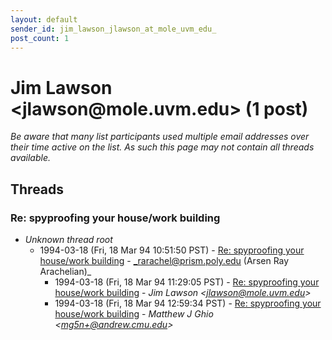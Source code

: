 ```yaml
---
layout: default
sender_id: jim_lawson_jlawson_at_mole_uvm_edu_
post_count: 1
---
```


# Jim Lawson <jlawson<span>@</span>mole.uvm.edu> (1 post)

_Be aware that many list participants used multiple email addresses over their time active on the list. As such this page may not contain all threads available._

## Threads

### Re: spyproofing your house/work building
+ _Unknown thread root_
  + 1994-03-18 (Fri, 18 Mar 94 10:51:50 PST) - [Re: spyproofing your house/work building](/archive/1994/03/929de8edb07f9c50c0b254593d9187e39dece918374a66f759338f8ddde9eeb7) - _rarachel@prism.poly.edu (Arsen Ray Arachelian)_
    + 1994-03-18 (Fri, 18 Mar 94 11:29:05 PST) - [Re: spyproofing your house/work building](/archive/1994/03/5ca199d8e93ba7e8d65d66924334bcdf154b559b1d6696f6ca5ac32fe1c6aba8) - _Jim Lawson \<jlawson@mole.uvm.edu\>_
    + 1994-03-18 (Fri, 18 Mar 94 12:59:34 PST) - [Re: spyproofing your house/work building](/archive/1994/03/5a554665a9b3b8ae3b855ece1b6aa4e01ba64baf5435093116c772e4437f6311) - _Matthew J Ghio \<mg5n+@andrew.cmu.edu\>_

